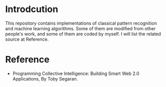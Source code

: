 # Introdcution
This repository contains implementations of classical pattern recognition and machine learning algorithms. Some of them are modified from other people's work, and some of them are coded by myself. I will list the related source at Reference.

# Reference
* Programming Collective Intelligence: Building Smart Web 2.0 Applications, By Toby Segaran.